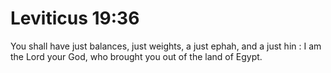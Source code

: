 # Leviticus 19:36

You shall have just balances, just weights, a just ephah, and a just hin : I am the Lord your God, who brought you out of the land of Egypt.
